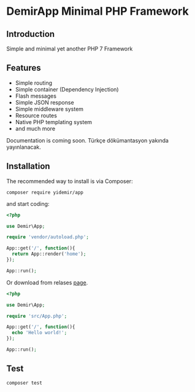 # DemirApp Minimal PHP Framework

## Introduction
Simple and minimal yet another PHP 7 Framework

## Features
* Simple routing
* Simple container (Dependency Injection)
* Flash messages
* Simple JSON response
* Simple middleware system
* Resource routes
* Native PHP templating system
* and much more

Documentation is coming soon.
Türkçe dökümantasyon yakında yayınlanacak.

## Installation
The recommended way to install is via Composer:
```
composer require yidemir/app
```
and start coding:
```php
<?php

use Demir\App;

require 'vendor/autoload.php';

App::get('/', function(){
  return App::render('home');
});

App::run();
```

Or download from relases [page](https://github.com/yidemir/app/releases).
```php
<?php

use Demir\App;

require 'src/App.php';

App::get('/', function(){
  echo 'Hello world!';
});

App::run();
```

## Test
```
composer test
```